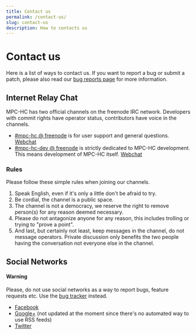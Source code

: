 ```yaml
---
title: Contact us
permalink: /contact-us/
slug: contact-us
description: How to contacts us
---
```


# Contact us

Here is a list of ways to contact us. If you want to report a bug or submit a
patch, please also read our [bug reports page](https://trac.mpc-hc.org/wiki/How_to_Report_Issues)
for more information.


## Internet Relay Chat

MPC-HC has two official channels on the freenode IRC network. Developers with
commit rights have operator status, contributors have voice in the channels.

* [#mpc-hc @ freenode](irc://irc.freenode.net/mpc-hc/) is for user support and general questions.  [Webchat](http://webchat.freenode.net/?channels=#mpc-hc)
* [#mpc-hc-dev @ freenode](irc://irc.freenode.net/mpc-hc-dev/) is strictly
  dedicated to MPC-HC development. This means development of MPC-HC itself. [Webchat](http://webchat.freenode.net/?channels=#mpc-hc-dev)

### Rules

Please follow these simple rules when joining our channels.

1. Speak English, even if it's only a little don't be afraid to try.
2. Be cordial, the channel is a public space.
3. The channel is not a democracy, we reserve the right to remove person(s) for
   any reason deemed necessary.
4. Please do not antagonize anyone for any reason, this includes trolling or
   trying to "prove a point".
5. And last, but certainly not least, keep messages in the channel, do not
   message operators. Private discussion only benefits the two people having
   the conversation not everyone else in the channel.


## Social Networks

<div class="alert alert-warning" role="alert">
    <h4><span class="fa fa-exclamation-circle" aria-hidden="true"></span> Warning</h4>
    <p>
        Please, do not use social networks as a way to report bugs, feature requests etc.
        Use the <a href="https://trac.mpc-hc.org/wiki/How_to_Report_Issues" class="alert-link">bug tracker</a> instead.
   </p>
</div>

* [Facebook](https://www.facebook.com/MediaPlayerClassicHomeCinema)
* [Google+](https://plus.google.com/+Mpc-hcOrg/) (not updated at the moment since there's no automated way to use RSS feeds)
* [Twitter](https://twitter.com/mpc_hc/)
